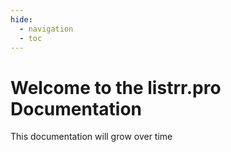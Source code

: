 ```yaml
---
hide:
  - navigation
  - toc
---
```


# Welcome to the listrr.pro Documentation

This documentation will grow over time